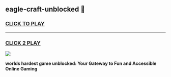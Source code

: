 
## eagle-craft-unblocked 👋
<h3>
<a href="https://premium.freeplayer.one?title=eagle-craft-unblocked&ref=14F">CLICK TO PLAY</a></h3>
<hr>

<h3>
<a href="https://premium.freeplayer.one?title=eagle-craft-unblocked&ref=14F">CLICK 2 PLAY</a>
  
</h3>

<a href="https://premium.freeplayer.one?title=eagle-craft-unblocked&ref=12F/"><img src="https://clearcache.store/games.png"></a>


**worlds hardest game unblocked: Your Gateway to Fun and Accessible Online Gaming**
